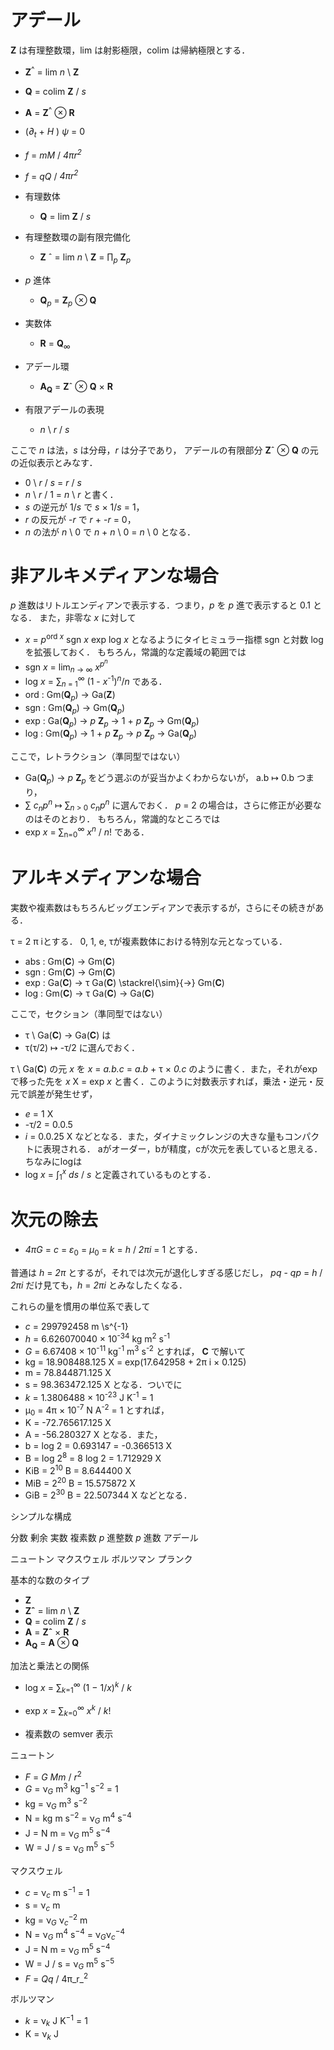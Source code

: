 # アデール

__Z__ は有理整数環，lim は射影極限，colim は帰納極限とする．

- __Z__<sup>^</sup> = lim _n_ \ __Z__
- __Q__ = colim __Z__ / _s_
- __A__ = __Z__<sup>^</sup> &otimes; __R__

- (_∂<sub>t</sub>_ + _H_ ) _ψ_ = 0
- _f_ = _mM_ / _4&pi;r<sup>2</sup>_
- _f_ = _qQ_ / _4πr<sup>2</sup>_

- 有理数体
  - __Q__ = lim __Z__ / _s_

- 有理整数環の副有限完備化
  - __Z__ &circ; = lim _n_ \ __Z__ = &prod;<sub>_p_</sub> __Z__<sub>_p_</sub>

- _p_ 進体
  - __Q__<sub>_p_</sub> = __Z__<sub>_p_</sub> &otimes; __Q__

- 実数体
  - __R__ = __Q__<sub>∞</sub>

- アデール環
  - __A<sub>Q</sub>__ = __Z__&circ; &otimes; __Q__ &times; __R__

- 有限アデールの表現
  - _n_ \ _r_ / _s_

ここで _n_ は法，_s_ は分母，_r_ は分子であり，
アデールの有限部分 __Z__&circ; &otimes; __Q__ の元の近似表示とみなす．
- 0 \ _r_ / _s_ = _r_ / _s_
- _n_ \ _r_ / 1 = _n_ \ _r_
と書く．
- _s_ の逆元が 1/_s_ で _s_ &times; 1/_s_ = 1，
- _r_ の反元が -_r_ で _r_ + -_r_ = 0，
- _n_ の法が _n_ \ 0 で _n_ + _n_ \ 0 = _n_ \ 0
となる．

# 非アルキメディアンな場合
_p_ 進数はリトルエンディアンで表示する．つまり，_p_ を _p_ 進で表示すると 0.1 となる．
また，非零な _x_ に対して
- _x_ = _p_<sup>ord _x_</sup> sgn _x_ exp log _x_
となるようにタイヒミュラー指標 sgn と対数 log を拡張しておく．
もちろん，常識的な定義域の範囲では
- sgn _x_ = lim<sub>_n_ → ∞</sub> _x<sup>p<sup>n</sup></sup>_
- log _x_ = &sum;<sub>_n_ = 1</sub><sup>∞</sup> (1 - _x_<sup>-1</sup>)<sup>_n_</sup>/_n_
である．
- ord : Gm(__Q__<sub>_p_</sub>) → Ga(__Z__)
- sgn : Gm(__Q__<sub>_p_</sub>) → Gm(__Q__<sub>_p_</sub>)
- exp : Ga(__Q__<sub>_p_</sub>) → _p_ __Z__<sub>_p_</sub> → 1 + _p_ __Z__<sub>_p_</sub> → Gm(__Q__<sub>_p_</sub>)
- log : Gm(__Q__<sub>_p_</sub>) → 1 + _p_ __Z__<sub>_p_</sub> → _p_ __Z__<sub>_p_</sub> → Ga(__Q__<sub>_p_</sub>)

ここで，レトラクション（準同型ではない）
- Ga(__Q__<sub>_p_</sub>) → _p_ __Z__<sub>_p_</sub>
をどう選ぶのが妥当かよくわからないが，
a.b ↦ 0.b つまり，
- &sum; _c<sub>n</sub>p<sup>n</sup>_ ↦ &sum;<sub>_n_ > 0</sub> _c<sub>n</sub>p<sup>n</sup>_
に選んでおく．
_p_ = 2 の場合は，さらに修正が必要なのはそのとおり．
もちろん，常識的なところでは
- exp _x_ = &sum;<sub>n=0</sub><sup>∞</sup> _x<sup>n</sup>_ / _n_!
である．

# アルキメディアンな場合
実数や複素数はもちろんビッグエンディアンで表示するが，さらにその続きがある．

τ = 2 &pi; iとする．
0, 1, e, τが複素数体における特別な元となっている．

- abs : Gm(__C__) → Gm(__C__)
- sgn : Gm(__C__) → Gm(__C__)
- exp : Ga(__C__) → τ  Ga(__C__) \stackrel{\sim}{→} Gm(__C__)
- log : Gm(__C__) → τ  Ga(__C__) → Ga(__C__)

ここで，セクション（準同型ではない）
- τ \ Ga(__C__) → Ga(__C__)
は
- τ\(τ/2) ↦ -τ/2
に選んでおく．

τ \ Ga(__C__) の元 _x_ を
_x_ = _a.b.c_ = _a.b_ + τ &times; _0.c_
のように書く．また，それがexpで移った先を
_x_ X = exp _x_
と書く．このように対数表示すれば，乗法・逆元・反元で誤差が発生せず，
- _e_ = 1 X
- -τ/2 = 0.0.5
- _i_ = 0.0.25 X
などとなる．また，ダイナミックレンジの大きな量もコンパクトに表現される．
aがオーダー，bが精度，cが次元を表していると思える．ちなみにlogは
- log _x_ = &int;<sub>1</sub><sup>_x_</sup> _ds_ / _s_
と定義されているものとする．

# 次元の除去

- _4&pi;G_ = _c_ = _&epsilon;_<sub>0</sub> = _&mu;_<sub>0</sub> = _k_ = _h_ / _2&pi;i_ = 1
とする．

普通は _h_ = _2&pi;_ とするが，それでは次元が退化しすぎる感じだし，
_pq_ - _qp_ = _h_ / _2&pi;i_ だけ見ても，_h_ = _2&pi;i_ とみなしたくなる．

これらの量を慣用の単位系で表して
- _c_ = 299792458 m \s^{-1}
- _h_ = 6.626070040 &times; 10<sup>-34</sup> kg m<sup>2</sup> s<sup>-1</sup>
- _G_ = 6.67408 &times; 10<sup>-11</sup> kg<sup>-1</sup> m<sup>3</sup> s<sup>-2</sup>
とすれば， __C__ で解いて
- kg =  18.908488.125 X = exp(17.642958 + 2&pi; i &times; 0.125)
- m  =  78.844871.125 X
- s  =  98.363472.125 X
となる．ついでに
- _k_ = 1.3806488 &times; 10<sup>-23</sup> J K<sup>-1</sup> = 1
- &mu;<sub>0</sub> = 4&pi; &times; 10<sup>-7</sup> N A<sup>-2</sup> = 1
とすれば，
- K  = -72.765617.125 X
- A  = -56.280327  X
となる．また，
- b = log 2 = 0.693147 = -0.366513 X
- B = log 2<sup>8</sup> = 8 log 2 = 1.712929 X
- KiB = 2<sup>10</sup> B = 8.644400 X
- MiB = 2<sup>20</sup> B = 15.575872 X
- GiB = 2<sup>30</sup> B = 22.507344 X
などとなる．

シンプルな構成

分数
剰余
実数
複素数
_p_ 進整数
_p_ 進数
アデール

ニュートン
マクスウェル
ボルツマン
プランク

基本的な数のタイプ

- __Z__
- __Z&circ;__ = lim _n_ \ __Z__
- __Q__ = colim __Z__ / _s_
- __A__ = __Zˆ__ × __R__
- __A<sub>Q</sub>__ = __A__ ⊗ __Q__

加法と乗法との関係

- log _x_ = ∑<sub>_k_=1</sub><sup>∞</sup> (1 − 1/_x_)<sup>_k_</sup> / _k_
- exp _x_ = ∑<sub>_k_=0</sub><sup>∞</sup> _x_<sup>_k_</sup> / _k_!

- 複素数の semver 表示

ニュートン

- _F_ = _G_ _Mm_ / _r_<sup>2</sup>
- _G_ = ν<sub>_G_</sub> m<sup>3</sup> kg<sup>−1</sup> s<sup>−2</sup> = 1
- kg = ν<sub>_G_</sub> m<sup>3</sup> s<sup>−2</sup>
- N = kg m s<sup>−2</sup> = ν<sub>_G_</sub> m<sup>4</sup> s<sup>−4</sup>
- J = N m = ν<sub>_G_</sub> m<sup>5</sup> s<sup>−4</sup>
- W = J / s = ν<sub>_G_</sub> m<sup>5</sup> s<sup>−5</sup>

マクスウェル

- _c_ = ν<sub>_c_</sub> m s<sup>−1</sup> = 1
- s = ν<sub>_c_</sub> m
- kg = ν<sub>_G_</sub> ν<sub>_c_</sub><sup>−2</sup> m
- N = ν<sub>_G_</sub> m<sup>4</sup> s<sup>−4</sup> = ν<sub>_G_</sub>ν<sub>_c_</sub><sup>−4</sup>
- J = N m = ν<sub>_G_</sub> m<sup>5</sup> s<sup>−4</sup>
- W = J / s = ν<sub>_G_</sub> m<sup>5</sup> s<sup>−5</sup>
- _F_ = _Qq_ / 4π_r_<sup>2</sup>

ボルツマン

- _k_ = ν<sub>_k_</sub> J K<sup>−1</sup> = 1
- K = ν<sub>_k_</sub> J
